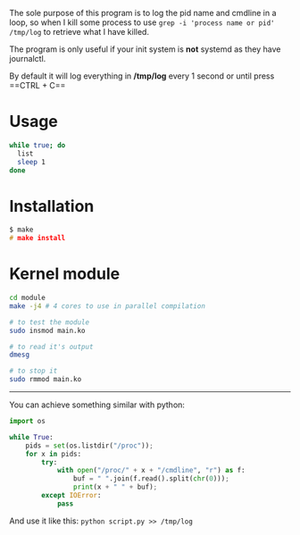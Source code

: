 The sole purpose of this program is to log the pid name and cmdline in a loop, so when I kill some process to use `grep -i 'process name or pid' /tmp/log` to retrieve what I have killed.

The program is only useful if your init system is **not** systemd as they have journalctl.

By default it will log everything in **/tmp/log** every 1 second or until press ==CTRL + C==

# Usage

```bash
while true; do
  list
  sleep 1
done
```

# Installation

```c
$ make
# make install
```

# Kernel module

```bash
cd module
make -j4 # 4 cores to use in parallel compilation

# to test the module
sudo insmod main.ko

# to read it's output
dmesg

# to stop it
sudo rmmod main.ko
```

---

You can achieve something similar with python:

```python
import os

while True:
    pids = set(os.listdir("/proc"));
    for x in pids:
        try:
            with open("/proc/" + x + "/cmdline", "r") as f:
                buf = " ".join(f.read().split(chr(0)));
                print(x + " " + buf);
        except IOError:
            pass

```

And use it like this: `python script.py >> /tmp/log`

